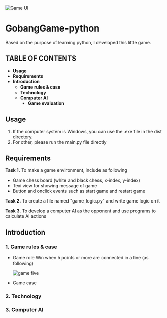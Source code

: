 ![Game UI](https://i.imgur.com/epJ3nGA.png)
# GobangGame-python
Based on the purpose of learning python, I developed this little game.


## TABLE OF CONTENTS
* **Usage**
* **Requirements**
* **Introduction**
  * **Game rules & case**
  * **Technology**
  * **Computer AI**
    * **Game evaluation**
  
## Usage
 1. If the computer system is Windows, you can use the .exe file in the dist directory.
 2. For other, please run the main.py file directly


## Requirements

**Task 1.** To make a game environment, include as following
  * Game chess board (white and black chess, x-index, y-index)
  * Texi view for showing message of game
  * Button and onclick events such as start game and restart game
  
**Task 2.** To create a file named "game_logic.py" and write game logic on it

**Task 3.** To develop a computer AI as the opponent and use programs to calculate AI actions

## Introduction

### 1. Game rules & case
* Game role
  Win when 5 points or more are connected in a line (as following)
  
  ![game five](https://i.imgur.com/CF2IWVp.png)
  
* Game case

  
  
### 2. Technology
### 3. Computer AI
